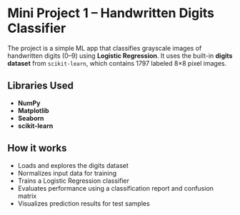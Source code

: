 # Mini Project 1 – Handwritten Digits Classifier

The project is a simple ML app that classifies grayscale images of handwritten digits (0–9) using **Logistic Regression**. It uses the built-in **digits dataset** from `scikit-learn`, which contains 1797 labeled 8×8 pixel images.

## Libraries Used
- **NumPy**
- **Matplotlib**  
- **Seaborn**
- **scikit-learn**

## How it works
- Loads and explores the digits dataset  
- Normalizes input data for training  
- Trains a Logistic Regression classifier  
- Evaluates performance using a classification report and confusion matrix  
- Visualizes prediction results for test samples  
